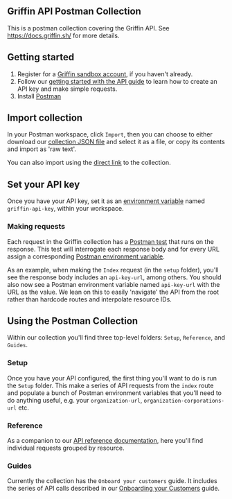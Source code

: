 ## Griffin API Postman Collection

This is a postman collection covering the Griffin API. See https://docs.griffin.sh/ for more details.

## Getting started

1. Register for a [Griffin sandbox account](https://griffin.sh/sandbox), if you haven't already.
2. Follow our [getting started with the API guide](https://docs.griffin.sh/docs/guides/getting-started-with-the-api) to learn how to create an API key and make simple requests.
3. Install [Postman](https://www.getpostman.com/downloads/)

## Import collection 

In your Postman workspace, click `Import`, then you can choose to either download our [collection JSON file](./postman_collection.json) and select it as a file, or copy its contents and import as 'raw text'.

You can also import using the [direct link](https://raw.githubusercontent.com/griffinbank/griffin-postman/main/postman_collection.json) to the collection.

## Set your API key

Once you have your API key, set it as an [environment variable](https://learning.postman.com/docs/sending-requests/variables/) named `griffin-api-key`, within your workspace.

### Making requests

Each request in the Griffin collection has a [Postman test](https://learning.postman.com/docs/writing-scripts/test-scripts/) that runs on the response. This test will interrogate each response body and for every URL assign a corresponding [Postman environment variable](https://learning.postman.com/docs/sending-requests/variables/).

As an example, when making the `Index` request (in the `setup` folder), you'll see the response body includes an `api-key-url`, among others. You should also now see a Postman environment variable named `api-key-url` with the URL as the value. We lean on this to easily 'navigate' the API from the root rather than hardcode routes and interpolate resource IDs.

## Using the Postman Collection

Within our collection you'll find three top-level folders: `Setup`, `Reference`, and `Guides`.

### Setup

Once you have your API configured, the first thing you'll want to do is run the `Setup` folder. This make a series of API requests from the `index` route and populate a bunch of Postman environment variables that you'll need to do anything useful, e.g. your `organization-url`, `organization-corporations-url` etc.

### Reference

As a companion to our [API reference documentation](https://docs.griffin.sh/api), here you'll find individual requests grouped by resource.

### Guides

Currently the collection has the `Onboard your customers` guide. It includes the series of API calls described in our [Onboarding your Customers](https://docs.griffin.sh/docs/guides/onboarding-your-customers) guide.
